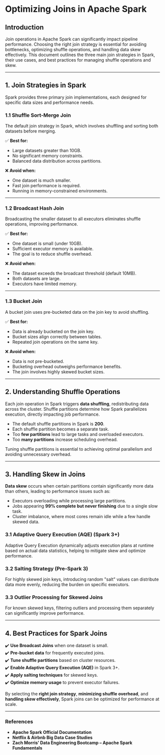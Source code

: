 # **Optimizing Joins in Apache Spark**

## **Introduction**
Join operations in Apache Spark can significantly impact pipeline performance. Choosing the right join strategy is essential for avoiding bottlenecks, optimizing shuffle operations, and handling data skew effectively. This document outlines the three main join strategies in Spark, their use cases, and best practices for managing shuffle operations and skew.

---

## **1. Join Strategies in Spark**
Spark provides three primary join implementations, each designed for specific data sizes and performance needs.

### **1.1 Shuffle Sort-Merge Join**
The default join strategy in Spark, which involves shuffling and sorting both datasets before merging.

✅ **Best for:**
- Large datasets greater than 10GB.
- No significant memory constraints.
- Balanced data distribution across partitions.

❌ **Avoid when:**
- One dataset is much smaller.
- Fast join performance is required.
- Running in memory-constrained environments.

---

### **1.2 Broadcast Hash Join**
Broadcasting the smaller dataset to all executors eliminates shuffle operations, improving performance.

✅ **Best for:**
- One dataset is small (under 10GB).
- Sufficient executor memory is available.
- The goal is to reduce shuffle overhead.

❌ **Avoid when:**
- The dataset exceeds the broadcast threshold (default 10MB).
- Both datasets are large.
- Executors have limited memory.

---

### **1.3 Bucket Join**
A bucket join uses pre-bucketed data on the join key to avoid shuffling.

✅ **Best for:**
- Data is already bucketed on the join key.
- Bucket sizes align correctly between tables.
- Repeated join operations on the same key.

❌ **Avoid when:**
- Data is not pre-bucketed.
- Bucketing overhead outweighs performance benefits.
- The join involves highly skewed bucket sizes.

---

## **2. Understanding Shuffle Operations**
Each join operation in Spark triggers **data shuffling**, redistributing data across the cluster. Shuffle partitions determine how Spark parallelizes execution, directly impacting job performance.

- The default shuffle partitions in Spark is **200**.
- Each shuffle partition becomes a separate task.
- Too **few partitions** lead to large tasks and overloaded executors.
- Too **many partitions** increase scheduling overhead.

Tuning shuffle partitions is essential to achieving optimal parallelism and avoiding unnecessary overhead.

---

## **3. Handling Skew in Joins**
**Data skew** occurs when certain partitions contain significantly more data than others, leading to performance issues such as:

- Executors overloading while processing large partitions.
- Jobs appearing **99% complete but never finishing** due to a single slow task.
- Cluster imbalance, where most cores remain idle while a few handle skewed data.

### **3.1 Adaptive Query Execution (AQE) (Spark 3+)**
Adaptive Query Execution dynamically adjusts execution plans at runtime based on actual data statistics, helping to mitigate skew and optimize performance.

### **3.2 Salting Strategy (Pre-Spark 3)**
For highly skewed join keys, introducing random "salt" values can distribute data more evenly, reducing the burden on specific executors.

### **3.3 Outlier Processing for Skewed Joins**
For known skewed keys, filtering outliers and processing them separately can significantly improve performance.

---

## **4. Best Practices for Spark Joins**
✔️ **Use Broadcast Joins** when one dataset is small.  
✔️ **Pre-bucket data** for frequently executed joins.  
✔️ **Tune shuffle partitions** based on cluster resources.  
✔️ **Enable Adaptive Query Execution (AQE)** in Spark 3+.  
✔️ **Apply salting techniques** for skewed keys.  
✔️ **Optimize memory usage** to prevent executor failures.  

By selecting the **right join strategy**, **minimizing shuffle overhead**, and **handling skew effectively**, Spark joins can be optimized for performance at scale.

---
### **References**
- **Apache Spark Official Documentation**  
- **Netflix & Airbnb Big Data Case Studies**  
- **Zach Morris’ Data Engineering Bootcamp – Apache Spark Fundamentals**
